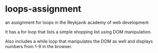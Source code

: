 # loops-assignment
an assignment for loops in the Reykjavik academy of web development


It has a for loop that lists a simple shopping list using DOM manipulation.

Also includes a while loop that manipulates the DOM as well and displays numbers from 1-9 in the browser.

